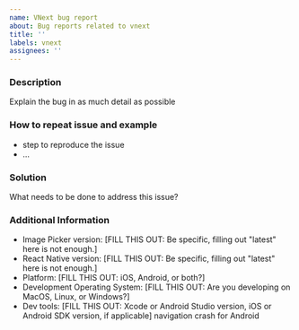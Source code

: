 ```yaml
---
name: VNext bug report
about: Bug reports related to vnext
title: ''
labels: vnext
assignees: ''
---
```


### Description
Explain the bug in as much detail as possible

### How to repeat issue and example
* step to reproduce the issue
* ...

### Solution

What needs to be done to address this issue? 


### Additional Information

* Image Picker version: [FILL THIS OUT: Be specific, filling out "latest" here is not enough.]
* React Native version: [FILL THIS OUT: Be specific, filling out "latest" here is not enough.]
* Platform: [FILL THIS OUT: iOS, Android, or both?]
* Development Operating System: [FILL THIS OUT: Are you developing on MacOS, Linux, or Windows?]
* Dev tools: [FILL THIS OUT: Xcode or Android Studio version, iOS or Android SDK version, if applicable] navigation crash for Android

